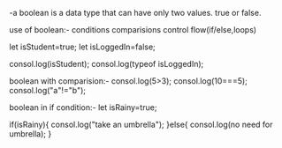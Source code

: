 -a boolean is a data type that can have only two values.
true or false.

use of boolean:-
conditions
comparisions
control flow(if/else,loops)

let isStudent=true;
let isLoggedIn=false;

consol.log(isStudent);
consol.log(typeof isLoggedIn);

boolean with comparision:-
consol.log(5>3);
consol.log(10===5);
consol.log("a"!="b");

boolean in if condition:-
let isRainy=true;

if(isRainy){
    consol.log("take an umbrella");
}else{
    consol.log(no need for umbrella);
}
